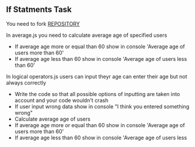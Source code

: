## If Statments Task

You need to fork [REPOSITORY](https://github.com/naiteparak/If-statments-task)

In average.js you need to calculate average age of specified users

+ If average age more or equal than 60 show in console 'Average age of users more than 60'
+ If average age less than 60 show in console 'Average age of users less than 60'

In logical operators.js users can input theyr age can enter their age but not always correctly

+ Write the code so that all possible options of inputting are taken into account and your code wouldn't crash
+ If user input wrong data show in console "I think you entered something wrong"
+ Calculate average age of users
+ If average age more or equal than 60 show in console 'Average age of users more than 60'
+ If average age less than 60 show in console 'Average age of users less

